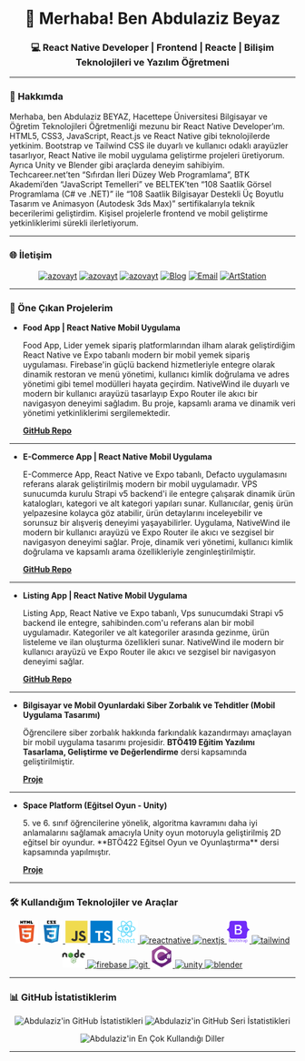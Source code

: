 <h1 align="center">👋 Merhaba! Ben Abdulaziz Beyaz</h1>
<h3 align="center">💻 React Native Developer | Frontend | Reacte | Bilişim Teknolojileri ve Yazılım Öğretmeni</h3>

---

### 🌟 Hakkımda

Merhaba, ben Abdulaziz BEYAZ, Hacettepe Üniversitesi Bilgisayar ve Öğretim Teknolojileri Öğretmenliği mezunu bir React Native Developer’ım. HTML5, CSS3, JavaScript, React.js ve React Native gibi teknolojilerde yetkinim. Bootstrap ve Tailwind CSS ile duyarlı ve kullanıcı odaklı arayüzler tasarlıyor, React Native ile mobil uygulama geliştirme projeleri üretiyorum. Ayrıca Unity ve Blender gibi araçlarda deneyim sahibiyim. Techcareer.net’ten “Sıfırdan İleri Düzey Web Programlama”, BTK Akademi’den “JavaScript Temelleri” ve BELTEK’ten “108 Saatlik Görsel Programlama (C# ve .NET)” ile “108 Saatlik Bilgisayar Destekli Üç Boyutlu Tasarım ve Animasyon (Autodesk 3ds Max)” sertifikalarıyla teknik becerilerimi geliştirdim. Kişisel projelerle frontend ve mobil geliştirme yetkinliklerimi sürekli ilerletiyorum.

---

### 🌐 İletişim

<p align="center">
<a href="https://twitter.com/azovayt" target="_blank" rel="noopener noreferrer"><img align="center" src="https://raw.githubusercontent.com/rahuldkjain/github-profile-readme-generator/master/src/images/icons/Social/twitter.svg" alt="azovayt" height="30" width="40" /></a>
<a href="https://linkedin.com/in/azovayt" target="_blank" rel="noopener noreferrer"><img align="center" src="https://raw.githubusercontent.com/rahuldkjain/github-profile-readme-generator/master/src/images/icons/Social/linked-in-alt.svg" alt="azovayt" height="30" width="40" /></a>
<a href="https://instagram.com/azovayt" target="_blank" rel="noopener noreferrer"><img align="center" src="https://raw.githubusercontent.com/rahuldkjain/github-profile-readme-generator/master/src/images/icons/Social/instagram.svg" alt="azovayt" height="30" width="40" /></a>
<a href="https://azovayt.github.io/" target="_blank" rel="noopener noreferrer"><img align="center" src="https://img.icons8.com/color/48/000000/blogger.png" alt="Blog" height="30" width="40" /></a> 
<a href="mailto:aziz.beyaz@outlook.com" target="_blank" rel="noopener noreferrer"><img align="center" src="https://img.icons8.com/fluent/48/000000/gmail.png" alt="Email" height="30" width="40" /></a> 
<a href="https://www.artstation.com/azovayt" target="_blank" rel="noopener noreferrer"><img align="center" src="https://img.icons8.com/color/48/000000/artstation.png" alt="ArtStation" height="30" width="40" /></a> 
</p>

---

### 🚀 Öne Çıkan Projelerim

* **Food App | React Native Mobil Uygulama**

    Food App, Lider yemek sipariş platformlarından ilham alarak geliştirdiğim React Native ve Expo tabanlı modern bir mobil yemek sipariş uygulaması. Firebase'in güçlü backend hizmetleriyle entegre olarak dinamik restoran ve menü yönetimi, kullanıcı kimlik doğrulama ve adres yönetimi gibi temel modülleri hayata geçirdim. NativeWind ile duyarlı ve modern bir kullanıcı arayüzü tasarlayıp Expo Router ile akıcı bir navigasyon deneyimi sağladım. Bu proje, kapsamlı arama ve dinamik veri yönetimi yetkinliklerimi sergilemektedir.

  **[GitHub Repo](https://github.com/azovayt/food-app)**

---

* **E-Commerce App | React Native Mobil Uygulama**

    E-Commerce App, React Native ve Expo tabanlı, Defacto uygulamasını referans alarak geliştirilmiş modern bir mobil uygulamadır. VPS sunucumda kurulu Strapi v5 backend'i ile entegre çalışarak dinamik ürün katalogları, kategori ve alt kategori yapıları sunar. Kullanıcılar, geniş ürün yelpazesine kolayca göz atabilir, ürün detaylarını inceleyebilir ve sorunsuz bir alışveriş deneyimi yaşayabilirler. Uygulama, NativeWind ile modern bir kullanıcı arayüzü ve Expo Router ile akıcı ve sezgisel bir navigasyon deneyimi sağlar. Proje, dinamik veri yönetimi, kullanıcı kimlik doğrulama ve kapsamlı arama özellikleriyle zenginleştirilmiştir.

  **[GitHub Repo](https://github.com/azovayt/e-commerce-app)**

---

* **Listing App | React Native Mobil Uygulama**

  Listing App, React Native ve Expo tabanlı, Vps sunucumdaki Strapi v5 backend ile entegre, sahibinden.com'u referans alan bir mobil uygulamadır. Kategoriler ve alt kategoriler arasında gezinme, ürün listeleme ve ilan oluşturma özellikleri sunar. NativeWind ile modern bir kullanıcı arayüzü ve Expo Router ile akıcı ve sezgisel bir navigasyon deneyimi sağlar.

  **[GitHub Repo](https://github.com/azovayt/listing-app)**

---

* **Bilgisayar ve Mobil Oyunlardaki Siber Zorbalık ve Tehditler (Mobil Uygulama Tasarımı)**

  Öğrencilere siber zorbalık hakkında farkındalık kazandırmayı amaçlayan bir mobil uygulama tasarımı projesidir. **BTÖ419 Eğitim Yazılımı Tasarlama, Geliştirme ve Değerlendirme** dersi kapsamında geliştirilmiştir.

  **[Proje](https://github.com/user-attachments/files/20391035/MobileAppMockup.pdf)**

---

* **Space Platform (Eğitsel Oyun - Unity)**

    <p>5. ve 6. sınıf öğrencilerine yönelik, algoritma kavramını daha iyi anlamalarını sağlamak amacıyla Unity oyun motoruyla geliştirilmiş 2D eğitsel bir oyundur. **BTÖ422 Eğitsel Oyun ve Oyunlaştırma** dersi kapsamında yapılmıştır.</p>

  **[Proje](https://github.com/user-attachments/files/20391063/SpacePlatform.pdf)**

---

### 🛠️ Kullandığım Teknolojiler ve Araçlar

<p align="center"> 
    <a href="https://www.w3.org/html/" target="_blank" rel="noopener noreferrer"> <img src="https://raw.githubusercontent.com/devicons/devicon/master/icons/html5/html5-original-wordmark.svg" alt="html5" width="40" height="40"/> </a> 
    <a href="https://www.w3schools.com/css/" target="_blank" rel="noopener noreferrer"> <img src="https://raw.githubusercontent.com/devicons/devicon/master/icons/css3/css3-original-wordmark.svg" alt="css3" width="40" height="40"/> </a> 
    <a href="https://developer.mozilla.org/en-US/docs/Web/JavaScript" target="_blank" rel="noopener noreferrer"> <img src="https://raw.githubusercontent.com/devicons/devicon/master/icons/javascript/javascript-original.svg" alt="javascript" width="40" height="40"/> </a> 
    <a href="https://www.typescriptlang.org/" target="_blank" rel="noopener noreferrer"> <img src="https://raw.githubusercontent.com/devicons/devicon/master/icons/typescript/typescript-original.svg" alt="typescript" width="40" height="40"/> </a> 
    <a href="https://reactjs.org/" target="_blank" rel="noopener noreferrer"> <img src="https://raw.githubusercontent.com/devicons/devicon/master/icons/react/react-original-wordmark.svg" alt="react" width="40" height="40"/> </a> 
    <a href="https://reactnative.dev/" target="_blank" rel="noopener noreferrer"> <img src="https://reactnative.dev/img/header_logo.svg" alt="reactnative" width="40" height="40"/> </a> 
    <a href="https://nextjs.org/" target="_blank" rel="noopener noreferrer"> <img src="https://cdn.worldvectorlogo.com/logos/nextjs-2.svg" alt="nextjs" width="40" height="40"/> </a> 
    <a href="https://getbootstrap.com" target="_blank" rel="noopener noreferrer"> <img src="https://raw.githubusercontent.com/devicons/devicon/master/icons/bootstrap/bootstrap-plain-wordmark.svg" alt="bootstrap" width="40" height="40"/> </a> 
    <a href="https://tailwindcss.com/" target="_blank" rel="noopener noreferrer"> <img src="https://www.vectorlogo.zone/logos/tailwindcss/tailwindcss-icon.svg" alt="tailwind" width="40" height="40"/> </a> 
    <a href="https://nodejs.org" target="_blank" rel="noopener noreferrer"> <img src="https://raw.githubusercontent.com/devicons/devicon/master/icons/nodejs/nodejs-original-wordmark.svg" alt="nodejs" width="40" height="40"/> </a> 
    <a href="https://firebase.google.com/" target="_blank" rel="noopener noreferrer"> <img src="https://www.vectorlogo.zone/logos/firebase/firebase-icon.svg" alt="firebase" width="40" height="40"/> </a> 
    <a href="https://git-scm.com/" target="_blank" rel="noopener noreferrer"> <img src="https://www.vectorlogo.zone/logos/git-scm/git-scm-icon.svg" alt="git" width="40" height="40"/> </a> 
    <a href="https://www.w3schools.com/cs/" target="_blank" rel="noopener noreferrer"> <img src="https://raw.githubusercontent.com/devicons/devicon/master/icons/csharp/csharp-original.svg" alt="csharp" width="40" height="40"/> </a> 
    <a href="https://unity.com/" target="_blank" rel="noopener noreferrer"> <img src="https://www.vectorlogo.zone/logos/unity3d/unity3d-icon.svg" alt="unity" width="40" height="40"/> </a> 
    <a href="https://www.blender.org/" target="_blank" rel="noopener noreferrer"> <img src="https://download.blender.org/branding/community/blender_community_badge_white.svg" alt="blender" width="40" height="40"/> </a> 
</p>

---

### 📊 GitHub İstatistiklerim

<p align="center">
    <img src="https://github-readme-stats.vercel.app/api?username=azovayt&show_icons=true&locale=en&theme=radical&hide_title=true" alt="Abdulaziz'in GitHub İstatistikleri" />
    <img src="https://github-readme-streak-stats.herokuapp.com/?user=azovayt&theme=radical&hide_title=true" alt="Abdulaziz'in GitHub Seri İstatistikleri" />
</p>
<p align="center">
    <img src="https://github-readme-stats.vercel.app/api/top-langs?username=azovayt&show_icons=true&locale=en&layout=compact&theme=radical&hide_title=true" alt="Abdulaziz'in En Çok Kullandığı Diller" />
</p>

---
